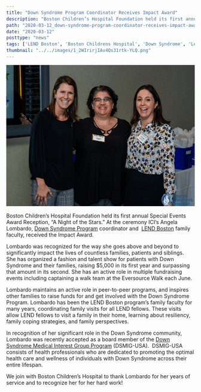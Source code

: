 ```yaml
---
title: "Down Syndrome Program Coordinator Receives Impact Award"
description: "Boston Children’s Hospital Foundation held its first annual Special Events Award Reception, “A Night of the Stars.” At the ceremony ICI’s Angela Lombardo, coordinator and  LEND Boston family faculty, received the Impact Award."
path: "2020-03-12_down-syndrome-program-coordinator-receives-impact-award"
date: "2020-03-12"
posttype: "news"
tags: ['LEND Boston', 'Boston Childrens Hospital', 'Down Syndrome', 'Lend Program', 'Angela Lombardo']
thumbnail: "../../images/1_2WIrirjIAv4Qs31rtk-YLQ.png"
---
```



![Angela Lombardo at Boston Children’s Hospital Foundation Special Events Award Reception ](../../images/1_2WIrirjIAv4Qs31rtk-YLQ.png)

Boston Children’s Hospital Foundation held its first annual Special Events Award Reception, “A Night of the Stars.” At the ceremony ICI’s Angela Lombardo, [Down Syndrome Program](https://www.childrenshospital.org/centers-and-services/programs/a-_-e/down-syndrome-program) coordinator and  [LEND Boston](https://www.lendboston.org/) family faculty, received the Impact Award.

Lombardo was recognized for the way she goes above and beyond to significantly impact the lives of countless families, patients and siblings. She has organized a fashion and talent show for patients with Down Syndrome and their families, raising $5,000 in its first year and surpassing that amount in its second. She has an active role in multiple fundraising events including captaining a walk team at the Eversource Walk each June.

Lombardo maintains an active role in peer-to-peer programs, and inspires other families to raise funds for and get involved with the Down Syndrome Program. Lombardo has been the LEND Boston program’s family faculty for many years, coordinating family visits for all LEND fellows. These visits allow LEND fellows to visit a family in their home, learning about resiliency, family coping strategies, and family perspectives.

In recognition of her significant role in the Down Syndrome community, Lombardo was recently accepted as a board member of the [Down Syndrome Medical Interest Group Program](https://www.dsmig-usa.org/) (DSMIG-USA).  DSMIG-USA consists of health professionals who are dedicated to promoting the optimal health care and wellness of individuals with Down Syndrome across their entire lifespan.

We join with Boston Children’s Hospital to thank Lombardo for her years of service and to recognize her for her hard work!
